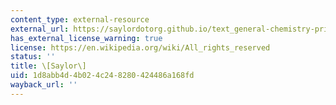 ```yaml
---
content_type: external-resource
external_url: https://saylordotorg.github.io/text_general-chemistry-principles-patterns-and-applications-v1.0/s13-03-delocalized-bonding-and-molecu.html
has_external_license_warning: true
license: https://en.wikipedia.org/wiki/All_rights_reserved
status: ''
title: \[Saylor\]
uid: 1d8abb4d-4b02-4c24-8280-424486a168fd
wayback_url: ''
---
```

